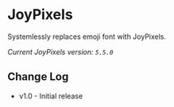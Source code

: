 # JoyPixels

Systemlessly replaces emoji font with JoyPixels.

_Current JoyPixels version: `5.5.0`_

## Change Log

- v1.0 - Initial release
